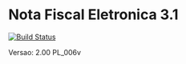 Nota Fiscal Eletronica 3.1
===
[![Build Status](https://api.travis-ci.org/fincatto/nfe.png)](http://travis-ci.org/#!/fincatto/nfe)

Versao: 2.00 PL_006v